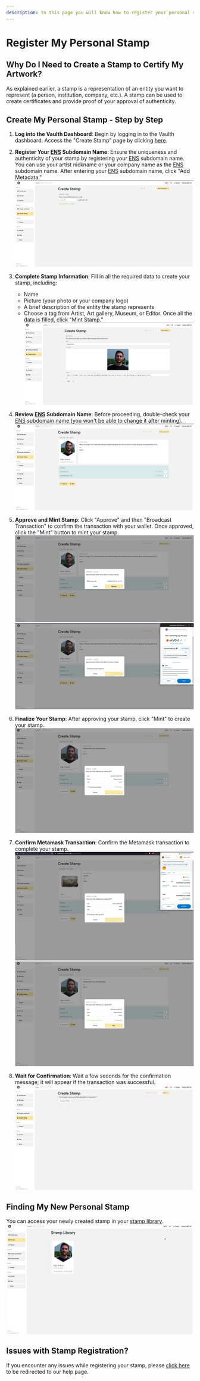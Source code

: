```yaml
---
description: In this page you will know how to register your personal stamp on the vaulth dashboard.
---
```


# Register My Personal Stamp

## Why Do I Need to Create a Stamp to Certify My Artwork?

As explained earlier, a stamp is a representation of an entity you want to represent (a person, institution, company, etc.). A stamp can be used to create 
certificates and provide proof of your approval of authenticity.

## Create My Personal Stamp - Step by Step

1. **Log into the Vaulth Dashboard**: Begin by logging in to the Vaulth dashboard. Access the "Create Stamp" page by clicking [here](https://www.dashboard.vaulth.app/stamp/create).

2. **Register Your [ENS](https://iq.wiki/wiki/ens) Subdomain Name**: Ensure the uniqueness and authenticity of your stamp by registering your [ENS](https://iq.wiki/wiki/ens) subdomain name. You can use your artist nickname or your company name as the [ENS](https://iq.wiki/wiki/ens) subdomain name. After entering your [ENS](https://iq.wiki/wiki/ens) subdomain name, click "Add Metadata."
   ![Fill in ENS](../.gitbook/assets/create-stamp/fill-ENS.png)

3. **Complete Stamp Information**: Fill in all the required data to create your stamp, including:
   - Name
   - Picture (your photo or your company logo)
   - A brief description of the entity the stamp represents
   - Choose a tag from Artist, Art gallery, Museum, or Editor. Once all the data is filled, click "Mint Stamp."
   ![Fill Information](../.gitbook/assets/create-stamp/fill-information.png)

4. **Review [ENS](https://iq.wiki/wiki/ens) Subdomain Name**: Before proceeding, double-check your [ENS](https://iq.wiki/wiki/ens) subdomain name (you won't be able to change it after minting).
   ![Check Info](../.gitbook/assets/create-stamp/check-info.png)

5. **Approve and Mint Stamp**: Click "Approve" and then "Broadcast Transaction" to confirm the transaction with your wallet. Once approved, click the "Mint" button to mint your stamp.
   ![Approve](../.gitbook/assets/create-stamp/approve-1.png)
   ![Approve](../.gitbook/assets/create-stamp/approve-2.png)

6. **Finalize Your Stamp**: After approving your stamp, click "Mint" to create your stamp.
   ![Mint Stamp](../.gitbook/assets/create-stamp/mint-stamp.png)

7. **Confirm Metamask Transaction**: Confirm the Metamask transaction to complete your stamp.
   ![Confirm Transaction](../.gitbook/assets/create-stamp/confirm-transaction.png)
   ![Transaction Confirmed](../.gitbook/assets/create-stamp/confirmed-transaction.png)

8. **Wait for Confirmation**: Wait a few seconds for the confirmation message; it will appear if the transaction was successful.
   ![Stamp Validation](../.gitbook/assets/create-stamp/stamp-validation.png)

## Finding My New Personal Stamp

You can access your newly created stamp in your [stamp library](https://www.dashboard.vaulth.app/library/stamps).
   ![Find My Stamp](../.gitbook/assets/create-stamp/find-my-stamp.png)

## Issues with Stamp Registration?

If you encounter any issues while registering your stamp, please [click here](../help/contact-vaulth-support.md) to be redirected to our help page.